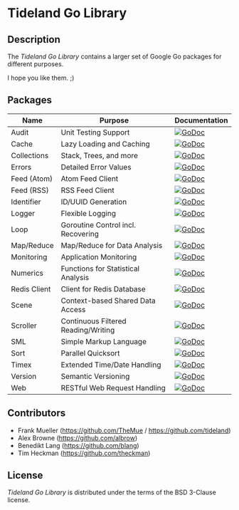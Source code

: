 # Tideland Go Library

## Description

The *Tideland Go Library* contains a larger set of Google Go packages
for different purposes. 

I hope you like them. ;)

## Packages

| Name         | Purpose                             | Documentation                                                                                                                           |
|--------------|-------------------------------------|-----------------------------------------------------------------------------------------------------------------------------------------|
| Audit        | Unit Testing Support                | [![GoDoc](https://godoc.org/github.com/tideland/golib/audit?status.svg)](https://godoc.org/github.com/tideland/golib/audit)             |
| Cache        | Lazy Loading and Caching            | [![GoDoc](https://godoc.org/github.com/tideland/golib/cache?status.svg)](https://godoc.org/github.com/tideland/golib/cache)             |
| Collections  | Stack, Trees, and more              | [![GoDoc](https://godoc.org/github.com/tideland/golib/collections?status.svg)](https://godoc.org/github.com/tideland/golib/collections) |
| Errors       | Detailed Error Values               | [![GoDoc](https://godoc.org/github.com/tideland/golib/errors?status.svg)](https://godoc.org/github.com/tideland/golib/errors)           |
| Feed (Atom)  | Atom Feed Client                    | [![GoDoc](https://godoc.org/github.com/tideland/golib/feed/atom?status.svg)](https://godoc.org/github.com/tideland/golib/feed/atom)     |
| Feed (RSS)   | RSS Feed Client                     | [![GoDoc](https://godoc.org/github.com/tideland/golib/feed/rss?status.svg)](https://godoc.org/github.com/tideland/golib/feed/rss)       |
| Identifier   | ID/UUID Generation                  | [![GoDoc](https://godoc.org/github.com/tideland/golib/identifier?status.svg)](https://godoc.org/github.com/tideland/golib/identifier)   |
| Logger       | Flexible Logging                    | [![GoDoc](https://godoc.org/github.com/tideland/golib/logger?status.svg)](https://godoc.org/github.com/tideland/golib/logger)           |
| Loop         | Goroutine Control incl. Recovering  | [![GoDoc](https://godoc.org/github.com/tideland/golib/loop?status.svg)](https://godoc.org/github.com/tideland/golib/loop)               |
| Map/Reduce   | Map/Reduce for Data Analysis        | [![GoDoc](https://godoc.org/github.com/tideland/golib/mapreduce?status.svg)](https://godoc.org/github.com/tideland/golib/mapreduce)     |
| Monitoring   | Application Monitoring              | [![GoDoc](https://godoc.org/github.com/tideland/golib/monitoring?status.svg)](https://godoc.org/github.com/tideland/golib/monitoring)   |
| Numerics     | Functions for Statistical Analysis  | [![GoDoc](https://godoc.org/github.com/tideland/golib/numerics?status.svg)](https://godoc.org/github.com/tideland/golib/numerics)       |
| Redis Client | Client for Redis Database           | [![GoDoc](https://godoc.org/github.com/tideland/golib/redis?status.svg)](https://godoc.org/github.com/tideland/golib/redis)             |
| Scene        | Context-based Shared Data Access    | [![GoDoc](https://godoc.org/github.com/tideland/golib/scene?status.svg)](https://godoc.org/github.com/tideland/golib/scene)             |
| Scroller     | Continuous Filtered Reading/Writing | [![GoDoc](https://godoc.org/github.com/tideland/golib/scroller?status.svg)](https://godoc.org/github.com/tideland/golib/scroller)       |
| SML          | Simple Markup Language              | [![GoDoc](https://godoc.org/github.com/tideland/golib/sml?status.svg)](https://godoc.org/github.com/tideland/golib/sml)                 |
| Sort         | Parallel Quicksort                  | [![GoDoc](https://godoc.org/github.com/tideland/golib/sort?status.svg)](https://godoc.org/github.com/tideland/golib/sort)               |
| Timex        | Extended Time/Date Handling         | [![GoDoc](https://godoc.org/github.com/tideland/golib/timex?status.svg)](https://godoc.org/github.com/tideland/golib/timex)             |
| Version      | Semantic Versioning                 | [![GoDoc](https://godoc.org/github.com/tideland/golib/version?status.svg)](https://godoc.org/github.com/tideland/golib/version)         |
| Web          | RESTful Web Request Handling        | [![GoDoc](https://godoc.org/github.com/tideland/golib/web?status.svg)](https://godoc.org/github.com/tideland/golib/web)                 |

## Contributors

- Frank Mueller (https://github.com/TheMue / https://github.com/tideland)
- Alex Browne (https://github.com/albrow)
- Benedikt Lang (https://github.com/blang)
- Tim Heckman (https://github.com/theckman)

## License

*Tideland Go Library* is distributed under the terms of the BSD 3-Clause license.
